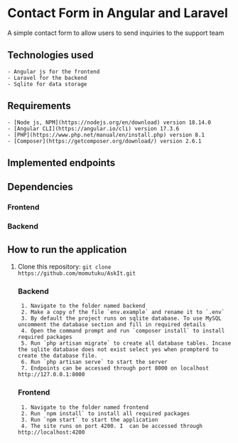 # Contact Form in Angular and Laravel
A simple contact form to allow users to send inquiries to the support team

## Technologies used
    - Angular js for the frontend
    - Laravel for the backend
    - Sqlite for data storage

## Requirements
    - [Node js, NPM](https://nodejs.org/en/download) version 18.14.0
    - [Angular CLI](https://angular.io/cli) version 17.3.6
    - [PHP](https://www.php.net/manual/en/install.php) version 8.1
    - [Composer](https://getcomposer.org/download/) version 2.6.1

## Implemented endpoints



## Dependencies
### Frontend
### Backend


## How to run the application
1. Clone this repository: `git clone https://github.com/momutuku/AskIt.git`
   ### Backend
        1. Navigate to the folder named backend
        2. Make a copy of the file `env.example` and rename it to `.env`
        3. By default the project runs on sqlite database. To use MySQL uncomment the database section and fill in required details
        4. Open the command prompt and run `composer install` to install required packages
        5. Run `php artisan migrate` to create all database tables. Incase the sqlite database does not exist select yes when prompterd to create the database file.
        6. Run `php artisan serve` to start the server
        7. Endpoints can be accessed through port 8000 on localhost http://127.0.0.1:8000
   ### Frontend
        1. Navigate to the folder named frontend
        2. Run `npm install` to install all required packages
        3. Run `npm start` to start the application
        4. The site runs on port 4200. I  can be accessed through http://localhost:4200